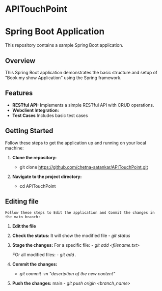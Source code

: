 # APITouchPoint

# Spring Boot Application

This repository contains a sample Spring Boot application.

## Overview

This Spring Boot application demonstrates the basic structure and setup of "Book my show Application" using the Spring framework.

## Features

- **RESTful API:** Implements a simple RESTful API with CRUD operations.
- **Webclient Integration:**
- **Test Cases** Includes basic test cases

## Getting Started

Follow these steps to get the application up and running on your local machine:

1. **Clone the repository:**

    - git clone https://github.com/chetna-satankar/APITouchPoint.git

2. **Navigate to the project directory:**

    - cd APITouchPoint

## Editing file

    Follow these steps to Edit the application and Commit the changes in the main branch:

1. **Edit the file**

2. **Check the status:**
    It will show the modified file
        - *git status*

3. **Stage the  changes:**
    For a specific file: 
        - *git add <filename.txt>*

    FOr all modified files:
       - *git add .*

4. **Commit the changes:**
     - *git commit -m "description of the new content"*

5. **Push the changes:**
    main
        - *git push origin <branch_name>*

